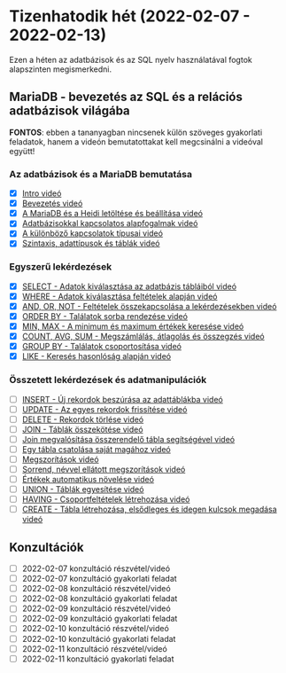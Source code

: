 # Tizenhatodik hét (2022-02-07 - 2022-02-13)

Ezen a héten az adatbázisok és az SQL nyelv használatával fogtok alapszinten megismerkedni.

## MariaDB - bevezetés az SQL és a relációs adatbázisok világába

**FONTOS**: ebben a tananyagban nincsenek külön szöveges gyakorlati feladatok, hanem a videón
bemutatottakat kell megcsinálni a videóval együtt!

### Az adatbázisok és a MariaDB bemutatása

* [x] [Intro videó](https://e-learning.training360.com/courses/take/mariadb/lessons/10770568-intro)
* [x] [Bevezetés videó](https://e-learning.training360.com/courses/take/mariadb/lessons/10192487-bevezetes)
* [x] [A MariaDB és a Heidi letöltése és beállítása videó](https://e-learning.training360.com/courses/take/mariadb/lessons/10192536-a-mariadb-es-a-heidi-letoltese-es-beallitasa)
* [x] [Adatbázisokkal kapcsolatos alapfogalmak videó](https://e-learning.training360.com/courses/take/mariadb/lessons/10192484-adatbazisokkal-kapcsolatos-alapfogalmak)
* [x] [A különböző kapcsolatok típusai videó](https://e-learning.training360.com/courses/take/mariadb/lessons/10192539-a-kulonbozo-kapcsolatok-tipusai)
* [x] [Szintaxis, adattípusok és táblák videó](https://e-learning.training360.com/courses/take/mariadb/lessons/10192538-szintaxis-adattipusok-es-tablak)

### Egyszerű lekérdezések

* [x] [SELECT - Adatok kiválasztása az adatbázis tábláiból videó](https://e-learning.training360.com/courses/take/mariadb/lessons/10192530-select-adatok-kivalasztasa-az-adatbazis-tablaibol)
* [x] [WHERE - Adatok kiválasztása feltételek alapján videó](https://e-learning.training360.com/courses/take/mariadb/lessons/10192516-where-adatok-kivalasztasa-feltetelek-alapjan)
* [x] [AND, OR, NOT - Feltételek összekapcsolása a lekérdezésekben videó](https://e-learning.training360.com/courses/take/mariadb/lessons/10192531-and-or-not-feltetelek-osszekapcsolasa-a-lekerdezesekben)
* [x] [ORDER BY - Találatok sorba rendezése videó](https://e-learning.training360.com/courses/take/mariadb/lessons/10192506-order-by-talalatok-sorba-rendezese)
* [x] [MIN, MAX - A minimum és maximum értékek keresése videó](https://e-learning.training360.com/courses/take/mariadb/lessons/10192498-min-max-a-minimum-es-maximum-ertekek-keresese)
* [x] [COUNT, AVG, SUM - Megszámlálás, átlagolás és összegzés videó](https://e-learning.training360.com/courses/take/mariadb/lessons/10192501-count-avg-sum-megszamlalas-atlagolas-es-osszegzes)
* [x] [GROUP BY - Találatok csoportosítása videó](https://e-learning.training360.com/courses/take/mariadb/lessons/10192518-group-by-talalatok-csoportositasa)
* [x] [LIKE - Keresés hasonlóság alapján videó](https://e-learning.training360.com/courses/take/mariadb/lessons/10192529-like-kereses-hasonlosag-alapjan)

### Összetett lekérdezések és adatmanipulációk

* [ ] [INSERT - Új rekordok beszúrása az adattáblákba videó](https://e-learning.training360.com/courses/take/mariadb/lessons/10192521-insert-uj-rekordok-beszurasa-az-adattablakba)
* [ ] [UPDATE - Az egyes rekordok frissítése videó](https://e-learning.training360.com/courses/take/mariadb/lessons/10192534-update-az-egyes-rekordok-frissitese)
* [ ] [DELETE - Rekordok törlése videó](https://e-learning.training360.com/courses/take/mariadb/lessons/10192512-delete-rekordok-torlese)
* [ ] [JOIN - Táblák összekötése videó](https://e-learning.training360.com/courses/take/mariadb/lessons/10192533-join-tablak-osszekotese)
* [ ] [Join megvalósítása összerendelő tábla segítségével videó](https://e-learning.training360.com/courses/take/mariadb/lessons/10192535-join-megvalositasa-osszerendelo-tabla-segitsegevel)
* [ ] [Egy tábla csatolása saját magához videó](https://e-learning.training360.com/courses/take/mariadb/lessons/10192493-egy-tabla-csatolasa-sajat-magahoz)
* [ ] [Megszorítások videó](https://e-learning.training360.com/courses/take/mariadb/lessons/10192527-megszoritasok)
* [ ] [Sorrend, névvel ellátott megszorítások videó](https://e-learning.training360.com/courses/take/mariadb/lessons/10192520-sorrend-nevvel-ellatott-megszoritasok)
* [ ] [Értékek automatikus növelése videó](https://e-learning.training360.com/courses/take/mariadb/lessons/10192525-ertekek-automatikus-novelese)
* [ ] [UNION - Táblák egyesítése videó](https://e-learning.training360.com/courses/take/mariadb/lessons/10192500-union-tablak-egyesitese)
* [ ] [HAVING - Csoportfeltételek létrehozása videó](https://e-learning.training360.com/courses/take/mariadb/lessons/10192526-having-csoportfeltetelek-letrehozasa)
* [ ] [CREATE - Tábla létrehozása, elsődleges és idegen kulcsok megadása videó](https://e-learning.training360.com/courses/take/mariadb/lessons/10192532-create-tabla-letrehozasa-elsodleges-es-idegen-kulcsok-megadasa)

## Konzultációk

* [ ] 2022-02-07 konzultáció részvétel/videó
* [ ] 2022-02-07 konzultáció gyakorlati feladat
* [ ] 2022-02-08 konzultáció részvétel/videó
* [ ] 2022-02-08 konzultáció gyakorlati feladat
* [ ] 2022-02-09 konzultáció részvétel/videó
* [ ] 2022-02-09 konzultáció gyakorlati feladat
* [ ] 2022-02-10 konzultáció részvétel/videó
* [ ] 2022-02-10 konzultáció gyakorlati feladat
* [ ] 2022-02-11 konzultáció részvétel/videó
* [ ] 2022-02-11 konzultáció gyakorlati feladat